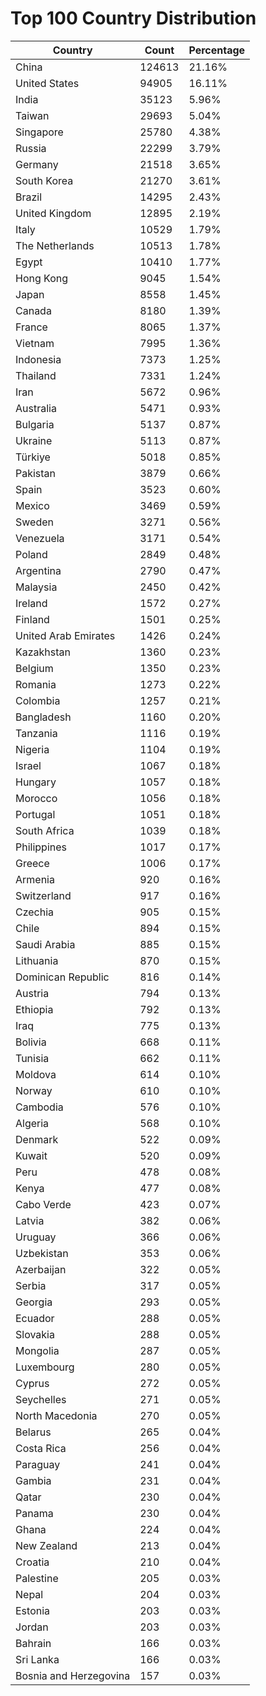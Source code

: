 # Top 100 Country Distribution
| Country | Count | Percentage |
|----|----|----|
| China | 124613 | 21.16% |
| United States | 94905 | 16.11% |
| India | 35123 | 5.96% |
| Taiwan | 29693 | 5.04% |
| Singapore | 25780 | 4.38% |
| Russia | 22299 | 3.79% |
| Germany | 21518 | 3.65% |
| South Korea | 21270 | 3.61% |
| Brazil | 14295 | 2.43% |
| United Kingdom | 12895 | 2.19% |
| Italy | 10529 | 1.79% |
| The Netherlands | 10513 | 1.78% |
| Egypt | 10410 | 1.77% |
| Hong Kong | 9045 | 1.54% |
| Japan | 8558 | 1.45% |
| Canada | 8180 | 1.39% |
| France | 8065 | 1.37% |
| Vietnam | 7995 | 1.36% |
| Indonesia | 7373 | 1.25% |
| Thailand | 7331 | 1.24% |
| Iran | 5672 | 0.96% |
| Australia | 5471 | 0.93% |
| Bulgaria | 5137 | 0.87% |
| Ukraine | 5113 | 0.87% |
| Türkiye | 5018 | 0.85% |
| Pakistan | 3879 | 0.66% |
| Spain | 3523 | 0.60% |
| Mexico | 3469 | 0.59% |
| Sweden | 3271 | 0.56% |
| Venezuela | 3171 | 0.54% |
| Poland | 2849 | 0.48% |
| Argentina | 2790 | 0.47% |
| Malaysia | 2450 | 0.42% |
| Ireland | 1572 | 0.27% |
| Finland | 1501 | 0.25% |
| United Arab Emirates | 1426 | 0.24% |
| Kazakhstan | 1360 | 0.23% |
| Belgium | 1350 | 0.23% |
| Romania | 1273 | 0.22% |
| Colombia | 1257 | 0.21% |
| Bangladesh | 1160 | 0.20% |
| Tanzania | 1116 | 0.19% |
| Nigeria | 1104 | 0.19% |
| Israel | 1067 | 0.18% |
| Hungary | 1057 | 0.18% |
| Morocco | 1056 | 0.18% |
| Portugal | 1051 | 0.18% |
| South Africa | 1039 | 0.18% |
| Philippines | 1017 | 0.17% |
| Greece | 1006 | 0.17% |
| Armenia | 920 | 0.16% |
| Switzerland | 917 | 0.16% |
| Czechia | 905 | 0.15% |
| Chile | 894 | 0.15% |
| Saudi Arabia | 885 | 0.15% |
| Lithuania | 870 | 0.15% |
| Dominican Republic | 816 | 0.14% |
| Austria | 794 | 0.13% |
| Ethiopia | 792 | 0.13% |
| Iraq | 775 | 0.13% |
| Bolivia | 668 | 0.11% |
| Tunisia | 662 | 0.11% |
| Moldova | 614 | 0.10% |
| Norway | 610 | 0.10% |
| Cambodia | 576 | 0.10% |
| Algeria | 568 | 0.10% |
| Denmark | 522 | 0.09% |
| Kuwait | 520 | 0.09% |
| Peru | 478 | 0.08% |
| Kenya | 477 | 0.08% |
| Cabo Verde | 423 | 0.07% |
| Latvia | 382 | 0.06% |
| Uruguay | 366 | 0.06% |
| Uzbekistan | 353 | 0.06% |
| Azerbaijan | 322 | 0.05% |
| Serbia | 317 | 0.05% |
| Georgia | 293 | 0.05% |
| Ecuador | 288 | 0.05% |
| Slovakia | 288 | 0.05% |
| Mongolia | 287 | 0.05% |
| Luxembourg | 280 | 0.05% |
| Cyprus | 272 | 0.05% |
| Seychelles | 271 | 0.05% |
| North Macedonia | 270 | 0.05% |
| Belarus | 265 | 0.04% |
| Costa Rica | 256 | 0.04% |
| Paraguay | 241 | 0.04% |
| Gambia | 231 | 0.04% |
| Qatar | 230 | 0.04% |
| Panama | 230 | 0.04% |
| Ghana | 224 | 0.04% |
| New Zealand | 213 | 0.04% |
| Croatia | 210 | 0.04% |
| Palestine | 205 | 0.03% |
| Nepal | 204 | 0.03% |
| Estonia | 203 | 0.03% |
| Jordan | 203 | 0.03% |
| Bahrain | 166 | 0.03% |
| Sri Lanka | 166 | 0.03% |
| Bosnia and Herzegovina | 157 | 0.03% |
